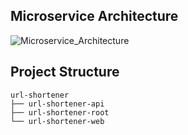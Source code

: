 ## Microservice Architecture
![Microservice_Architecture](https://i.imgur.com/uX1Qg1C.png)

## Project Structure
```
url-shortener
├── url-shortener-api
├── url-shortener-root
└── url-shortener-web
```
